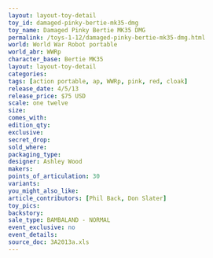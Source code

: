 ```yaml
---
layout: layout-toy-detail 
toy_id: damaged-pinky-bertie-mk35-dmg
toy_name: Damaged Pinky Bertie MK35 DMG
permalink: /toys-1-12/damaged-pinky-bertie-mk35-dmg.html
world: World War Robot portable
world_abr: WWRp
character_base: Bertie MK35
layout: layout-toy-detail
categories: 
tags: [action portable, ap, WWRp, pink, red, cloak]
release_date: 4/5/13
release_price: $75 USD
scale: one twelve
size: 
comes_with: 
edition_qty: 
exclusive: 
secret_drop: 
sold_where: 
packaging_type: 
designer: Ashley Wood
makers: 
points_of_articulation: 30
variants: 
you_might_also_like: 
article_contributors: [Phil Back, Don Slater]
toy_pics: 
backstory: 
sale_type: BAMBALAND - NORMAL
event_exclusive: no
event_details: 
source_doc: 3A2013a.xls
---
```

